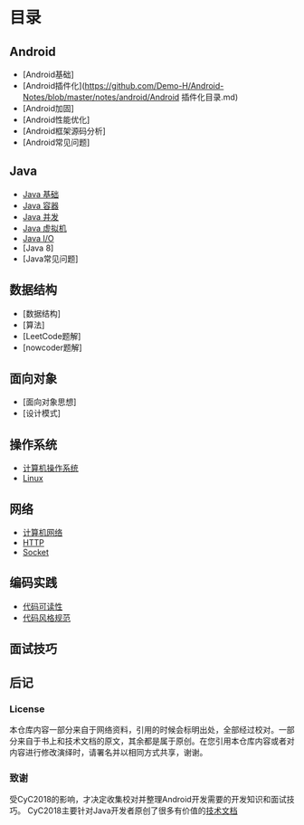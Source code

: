 
# 目录

## Android

- [Android基础]
- [Android插件化](https://github.com/Demo-H/Android-Notes/blob/master/notes/android/Android 插件化目录.md)
- [Android加固]
- [Android性能优化]
- [Android框架源码分析]
- [Android常见问题]

## Java

- [Java 基础](https://github.com/CyC2018/CS-Notes/blob/master/notes/Java%20基础.md)
- [Java 容器](https://github.com/CyC2018/CS-Notes/blob/master/notes/Java%20容器.md)
- [Java 并发](https://github.com/CyC2018/CS-Notes/blob/master/notes/Java%20并发.md)
- [Java 虚拟机](https://github.com/CyC2018/CS-Notes/blob/master/notes/Java%20虚拟机.md)
- [Java I/O](https://github.com/CyC2018/CS-Notes/blob/master/notes/Java%20IO.md)
- [Java 8]
- [Java常见问题]

## 数据结构

- [数据结构]
- [算法]
- [LeetCode题解]
- [nowcoder题解]

## 面向对象

- [面向对象思想]
- [设计模式]

## 操作系统

- [计算机操作系统](https://github.com/CyC2018/CS-Notes/blob/master/notes/计算机操作系统%20-%20目录.md)
- [Linux](https://github.com/CyC2018/CS-Notes/blob/master/notes/Linux.md)

## 网络 

- [计算机网络](https://github.com/CyC2018/CS-Notes/blob/master/notes/计算机网络%20-%20目录.md)
- [HTTP](https://github.com/CyC2018/CS-Notes/blob/master/notes/HTTP.md)
- [Socket](https://github.com/CyC2018/CS-Notes/blob/master/notes/Socket.md)

## 编码实践

- [代码可读性](https://github.com/CyC2018/CS-Notes/blob/master/notes/代码可读性.md)
- [代码风格规范](https://github.com/CyC2018/CS-Notes/blob/master/notes/代码风格规范.md)

## 面试技巧

## 后记

### License
本仓库内容一部分来自于网络资料，引用的时候会标明出处，全部经过校对。一部分来自于书上和技术文档的原文，其余都是属于原创。在您引用本仓库内容或者对内容进行修改演绎时，请署名并以相同方式共享，谢谢。

### 致谢
受CyC2018的影响，才决定收集校对并整理Android开发需要的开发知识和面试技巧。 CyC2018主要针对Java开发者原创了很多有价值的[技术文档](https://github.com/CyC2018/CS-Notes) 

